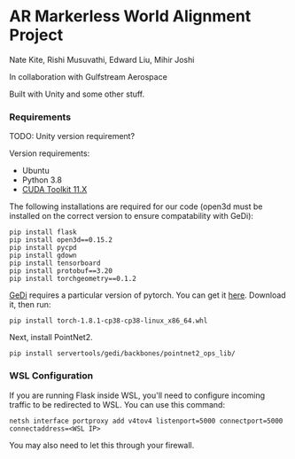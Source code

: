 # AR Markerless World Alignment Project

Nate Kite, Rishi Musuvathi, Edward Liu, Mihir Joshi

In collaboration with Gulfstream Aerospace

Built with Unity and some other stuff.

### Requirements
TODO: Unity version requirement?

Version requirements:

- Ubuntu
- Python 3.8
- [CUDA Toolkit 11.X](https://developer.nvidia.com/cuda-11-8-0-download-archive)

The following installations are required for our code (open3d must be installed on the correct version to ensure compatability with GeDi):

```
pip install flask
pip install open3d==0.15.2
pip install pycpd
pip install gdown
pip install tensorboard
pip install protobuf==3.20
pip install torchgeometry==0.1.2
```

[GeDi](https://github.com/fabiopoiesi/gedi) requires a particular version of pytorch. You can get it [here](https://github.com/isl-org/open3d_downloads/releases/tag/torch1.8.1). Download it, then run:

`pip install torch-1.8.1-cp38-cp38-linux_x86_64.whl`

Next, install PointNet2.

```
pip install servertools/gedi/backbones/pointnet2_ops_lib/
```

### WSL Configuration

If you are running Flask inside WSL, you'll need to configure incoming traffic to be redirected to WSL. You can use this command:

```
netsh interface portproxy add v4tov4 listenport=5000 connectport=5000 connectaddress=<WSL IP>
```

You may also need to let this through your firewall.